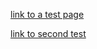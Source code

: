 <script 
      async 
      id="cbgCompPack" 
      src="https://compliance-pack.carlsberggroup.com/cbgCompPack.js" 
      data-gtm-id="[your GTM container ID]"
      data-prj-id="[your project ID]" 
      data-market="[market code]" 
      data-verify-age="true" > 
</script>
                                     
<style>
  .inner {
    max-width: 1024px !important;
  }
</style>

<script>
  function logEvent(event) {
    console.log(JSON.stringify(event));
  }
</script>

[link to a test page](test/index.md)

[link to second test](test2.md)

<script src="https://coupons.valassis.eu/scripts/core/util/init.js"></script>
<div id="ValassisGallery" style="width: 100%" data-logEvent="logEvent"></div>
